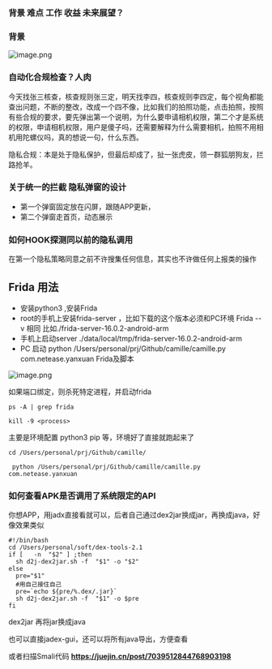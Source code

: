 ### 背景 难点 工作 收益 未来展望？ 

### 背景



![image.png](https://p9-juejin.byteimg.com/tos-cn-i-k3u1fbpfcp/75c825e2d24845bbb7f9e8d34e1c3f34~tplv-k3u1fbpfcp-watermark.image?)


### 自动化合规检查？人肉


今天找张三核查，核查规则张三定，明天找李四，核查规则李四定，每个视角都能查出问题，不断的整改，改成一个四不像，比如我们的拍照功能，点击拍照，按照有些合规的要求，要先弹出第一个说明，为什么要申请相机权限，第二个才是系统的权限，申请相机权限，用户是傻子吗，还需要解释为什么需要相机，拍照不用相机用陀螺仪吗，真的想说一句，什么东西。

隐私合规：本是处于隐私保护，但最后却成了，扯一张虎皮，领一群狐朋狗友，拦路抢羊。


### 关于统一的拦截 隐私弹窗的设计


* 第一个弹窗固定放在闪屏，跟随APP更新，
* 第二个弹窗走首页，动态展示

### 如何HOOK探测同以前的隐私调用

在第一个隐私策略同意之前不许搜集任何信息，其实也不许做任何上报类的操作


## Frida 用法

* 安装python3 ,安装Frida
* root的手机上安装frida-server   ，比如下载的这个版本必须和PC环境 Frida --v 相同 比如./frida-server-16.0.2-android-arm 
* 手机上启动server ./data/local/tmp/frida-server-16.0.2-android-arm 
* PC 启动 python /Users/personal/prj/Github/camille/camille.py com.netease.yanxuan  Frida及脚本



![image.png](https://p9-juejin.byteimg.com/tos-cn-i-k3u1fbpfcp/ad19028439cc4368bbd3ac234cc67177~tplv-k3u1fbpfcp-watermark.image?)

 
 
如果端口绑定，则杀死特定进程，并启动frida

	ps -A | grep frida
	
	kill -9 <process>
	
主要是环境配置 python3  pip  等，环境好了直接就跑起来了

	cd /Users/personal/prj/Github/camille/
	
	 python /Users/personal/prj/Github/camille/camille.py com.netease.yanxuan


 



### 如何查看APK是否调用了系统限定的API

你想APP，用jadx直接看就可以，后者自己通过dex2jar换成jar，再换成java，好像效果类似

	#!/bin/bash
	cd /Users/personal/soft/dex-tools-2.1
	if [   -n  "$2" ] ;then
	  sh d2j-dex2jar.sh -f  "$1" -o "$2"
	else
	  pre="$1"
	  #用自己接住自己
	  pre=`echo ${pre/%.dex/.jar}`
	  sh d2j-dex2jar.sh -f  "$1" -o $pre
	fi
	
dex2jar 再将jar换成java

也可以直接jadex-gui，还可以将所有java导出，方便查看



或者扫描Smali代码  **https://juejin.cn/post/7039512844768903198**

